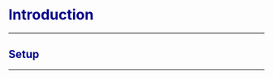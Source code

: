 # <span style="color:darkblue">Introduction<span>
    


---------------------------
## <span style="color:darkblue">Setup<span>
---------------------------

